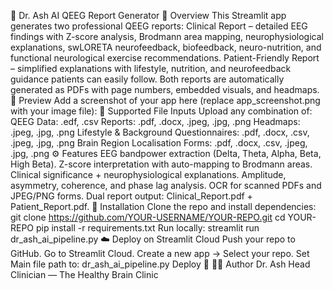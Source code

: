 🧠 Dr. Ash AI QEEG Report Generator
📌 Overview
This Streamlit app generates two professional QEEG reports:
Clinical Report – detailed EEG findings with Z-score analysis, Brodmann area mapping, neurophysiological explanations, swLORETA neurofeedback, biofeedback, neuro-nutrition, and functional neurological exercise recommendations.
Patient-Friendly Report – simplified explanations with lifestyle, nutrition, and neurofeedback guidance patients can easily follow.
Both reports are automatically generated as PDFs with page numbers, embedded visuals, and headmaps.
📸 Preview
Add a screenshot of your app here (replace app_screenshot.png with your image file):
📂 Supported File Inputs
Upload any combination of:
QEEG Data: .edf, .csv
Reports: .pdf, .docx, .jpeg, .jpg, .png
Headmaps: .jpeg, .jpg, .png
Lifestyle & Background Questionnaires: .pdf, .docx, .csv, .jpeg, .jpg, .png
Brain Region Localisation Forms: .pdf, .docx, .csv, .jpeg, .jpg, .png
⚙️ Features
EEG bandpower extraction (Delta, Theta, Alpha, Beta, High Beta).
Z-score interpretation with auto-mapping to Brodmann areas.
Clinical significance + neurophysiological explanations.
Amplitude, asymmetry, coherence, and phase lag analysis.
OCR for scanned PDFs and JPEG/PNG forms.
Dual report output: Clinical_Report.pdf + Patient_Report.pdf.
🚀 Installation
Clone the repo and install dependencies:
git clone https://github.com/YOUR-USERNAME/YOUR-REPO.git
cd YOUR-REPO
pip install -r requirements.txt
Run locally:
streamlit run dr_ash_ai_pipeline.py
☁️ Deploy on Streamlit Cloud
Push your repo to GitHub.
Go to Streamlit Cloud.
Create a new app → Select your repo.
Set Main file path to:
dr_ash_ai_pipeline.py
Deploy 🚀
👨‍⚕️ Author
Dr. Ash
Head Clinician — The Healthy Brain Clinic
